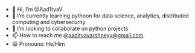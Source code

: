 - 👋 Hi, I’m @Aad1tyaV
- 🌱 I’m currently learning pythoon for data science, analytics, distributed computing and cybersecurity
- 💞️ I’m looking to collaborate on python projects
- 📫 How to reach me @aadityavarshneyy@gmail.com
- 😄 Pronouns: He/Him
